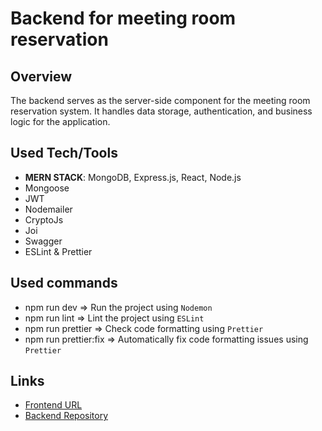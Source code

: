 # Backend for meeting room reservation

## Overview

The backend serves as the server-side component for the meeting room reservation system. It handles data storage, authentication, and business logic for the application.

## Used Tech/Tools

- **MERN STACK**: MongoDB, Express.js, React, Node.js
- Mongoose
- JWT
- Nodemailer
- CryptoJs
- Joi
- Swagger
- ESLint & Prettier

## Used commands

- npm run dev => Run the project using `Nodemon`
- npm run lint => Lint the project using `ESLint`
- npm run prettier => Check code formatting using `Prettier`
- npm run prettier:fix => Automatically fix code formatting issues using `Prettier`

## Links

- [Frontend URL](https://mern-reservi-frontend.onrender.com)
- [Backend Repository](https://github.com/X9Yovix/mern-reservi-backend)

